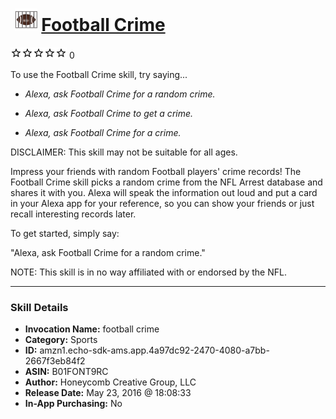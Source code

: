 # &nbsp;<img src="skill_icon" alt="Football Crime icon" width="36"> [Football Crime](http://alexa.amazon.com/#skills/amzn1.echo-sdk-ams.app.4a97dc92-2470-4080-a7bb-2667f3eb84f2)
![0 stars](../../images/ic_star_border_black_18dp_1x.png)![0 stars](../../images/ic_star_border_black_18dp_1x.png)![0 stars](../../images/ic_star_border_black_18dp_1x.png)![0 stars](../../images/ic_star_border_black_18dp_1x.png)![0 stars](../../images/ic_star_border_black_18dp_1x.png) 0

To use the Football Crime skill, try saying...

* *Alexa, ask Football Crime for a random crime.*

* *Alexa, ask Football Crime to get a crime.*

* *Alexa, ask Football Crime for a crime.*

DISCLAIMER: This skill may not be suitable for all ages.

Impress your friends with random Football players' crime records! The Football Crime skill picks a random crime from the NFL Arrest database and shares it with you. Alexa will speak the information out loud and put a card in your Alexa app for your reference, so you can show your friends or just recall interesting records later.

To get started, simply say:

"Alexa, ask Football Crime for a random crime."

NOTE: This skill is in no way affiliated with or endorsed by the NFL.

***

### Skill Details

* **Invocation Name:** football crime
* **Category:** Sports
* **ID:** amzn1.echo-sdk-ams.app.4a97dc92-2470-4080-a7bb-2667f3eb84f2
* **ASIN:** B01FONT9RC
* **Author:** Honeycomb Creative Group, LLC
* **Release Date:** May 23, 2016 @ 18:08:33
* **In-App Purchasing:** No
